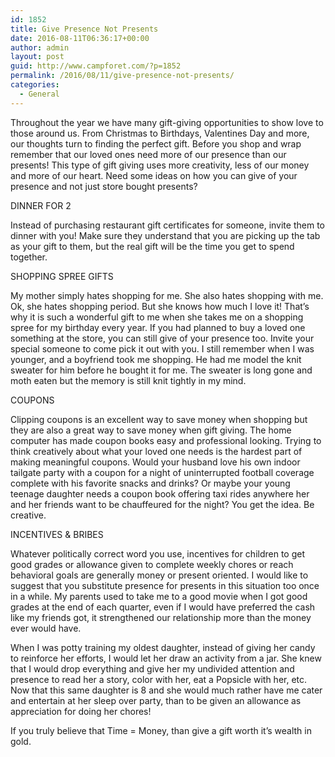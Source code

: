 ```yaml
---
id: 1852
title: Give Presence Not Presents
date: 2016-08-11T06:36:17+00:00
author: admin
layout: post
guid: http://www.campforet.com/?p=1852
permalink: /2016/08/11/give-presence-not-presents/
categories:
  - General
---
```

Throughout the year we have many gift-giving opportunities to show love to those around us. From Christmas to Birthdays, Valentines Day and more, our thoughts turn to finding the perfect gift. Before you shop and wrap remember that our loved ones need more of our presence than our presents! This type of gift giving uses more creativity, less of our money and more of our heart. Need some ideas on how you can give of your presence and not just store bought presents?

DINNER FOR 2

Instead of purchasing restaurant gift certificates for someone, invite them to dinner with you! Make sure they understand that you are picking up the tab as your gift to them, but the real gift will be the time you get to spend together.

SHOPPING SPREE GIFTS

My mother simply hates shopping for me. She also hates shopping with me. Ok, she hates shopping period. But she knows how much I love it! That&#8217;s why it is such a wonderful gift to me when she takes me on a shopping spree for my birthday every year. If you had planned to buy a loved one something at the store, you can still give of your presence too. Invite your special someone to come pick it out with you. I still remember when I was younger, and a boyfriend took me shopping. He had me model the knit sweater for him before he bought it for me. The sweater is long gone and moth eaten but the memory is still knit tightly in my mind.

COUPONS

Clipping coupons is an excellent way to save money when shopping but they are also a great way to save money when gift giving. The home computer has made coupon books easy and professional looking. Trying to think creatively about what your loved one needs is the hardest part of making meaningful coupons. Would your husband love his own indoor tailgate party with a coupon for a night of uninterrupted football coverage complete with his favorite snacks and drinks? Or maybe your young teenage daughter needs a coupon book offering taxi rides anywhere her and her friends want to be chauffeured for the night? You get the idea. Be creative.

INCENTIVES & BRIBES

Whatever politically correct word you use, incentives for children to get good grades or allowance given to complete weekly chores or reach behavioral goals are generally money or present oriented. I would like to suggest that you substitute presence for presents in this situation too once in a while. My parents used to take me to a good movie when I got good grades at the end of each quarter, even if I would have preferred the cash like my friends got, it strengthened our relationship more than the money ever would have.

When I was potty training my oldest daughter, instead of giving her candy to reinforce her efforts, I would let her draw an activity from a jar. She knew that I would drop everything and give her my undivided attention and presence to read her a story, color with her, eat a Popsicle with her, etc. Now that this same daughter is 8 and she would much rather have me cater and entertain at her sleep over party, than to be given an allowance as appreciation for doing her chores!

If you truly believe that Time = Money, than give a gift worth it&#8217;s wealth in gold.